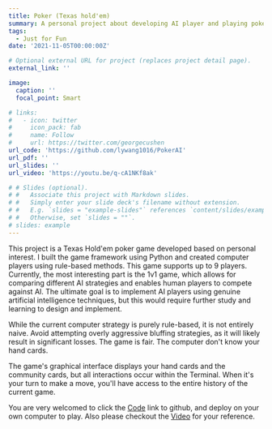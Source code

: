 ```yaml
---
title: Poker (Texas hold'em)
summary: A personal project about developing AI player and playing poker against each other or human player.
tags:
  - Just for Fun
date: '2021-11-05T00:00:00Z'

# Optional external URL for project (replaces project detail page).
external_link: ''

image:
  caption: ''
  focal_point: Smart

# links:
#   - icon: twitter
#     icon_pack: fab
#     name: Follow
#     url: https://twitter.com/georgecushen
url_code: 'https://github.com/lywang1016/PokerAI'
url_pdf: ''
url_slides: ''
url_video: 'https://youtu.be/q-cA1NKf8ak'

# # Slides (optional).
# #   Associate this project with Markdown slides.
# #   Simply enter your slide deck's filename without extension.
# #   E.g. `slides = "example-slides"` references `content/slides/example-slides.md`.
# #   Otherwise, set `slides = ""`.
# slides: example
---
```


This project is a Texas Hold'em poker game developed based on personal interest. I built the game framework using Python and created computer players using rule-based methods. This game supports up to 9 players. Currently, the most interesting part is the 1v1 game, which allows for comparing different AI strategies and enables human players to compete against AI. The ultimate goal is to implement AI players using genuine artificial intelligence techniques, but this would require further study and learning to design and implement.

While the current computer strategy is purely rule-based, it is not entirely naive. Avoid attempting overly aggressive bluffing strategies, as it will likely result in significant losses. The game is fair. The computer don't know your hand cards.

The game's graphical interface displays your hand cards and the community cards, but all interactions occur within the Terminal. When it's your turn to make a move, you'll have access to the entire history of the current game.

You are very welcomed to click the [Code](https://github.com/lywang1016/PokerAI) link to github, and deploy on your own computer to play. Also please checkout the [Video](https://youtu.be/q-cA1NKf8ak) for your reference.
